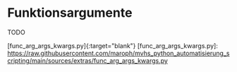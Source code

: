 # Funktionsargumente
TODO

[func_arg_args_kwargs.py]{:target="blank"}
[func_arg_args_kwargs.py]: https://raw.githubusercontent.com/maroph/mvhs_python_automatisierung_scripting/main/sources/extras/func_arg_args_kwargs.py 
